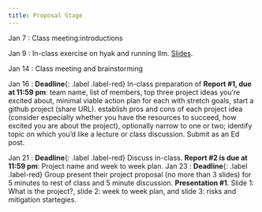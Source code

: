 ```yaml
---
title: Proposal Stage
---
```


Jan 7
: Class meeting:introductions

Jan 9
: In-class exercise on hyak and running llm. [Slides](https://docs.google.com/presentation/d/1YQ2rKTfWbkyaOF_c6qZUfFHqsucemrQWcV0KuKiFvkU).

Jan 14
: Class meeting and brainstorming

Jan 16
: **Deadline**{: .label .label-red}  In-class preparation of **Report #1, due at 11:59 pm**: team name, list of members, top three project ideas you’re excited about, minimal viable action plan for each with stretch goals, start a github project (share URL). establish pros and cons of each project idea (consider especially whether you have the resources to succeed, how excited you are about the project), optionally narrow to one or two; identify topic on which you’d like a lecture or class discussion. Submit as an Ed post.

Jan 21
: **Deadline**{: .label .label-red} Discuss in-class. **Report #2 is due at 11:59 pm**: Project name and week to week plan.
Jan 23
: **Deadline**{: .label .label-red} Group present their project proposal (no more than 3 slides) for 5 minutes to rest of class and 5 minute discussion. **Presentation #1**. Slide 1: What is the project?, slide 2: week to week plan, and slide 3: risks and mitigation startegies.
